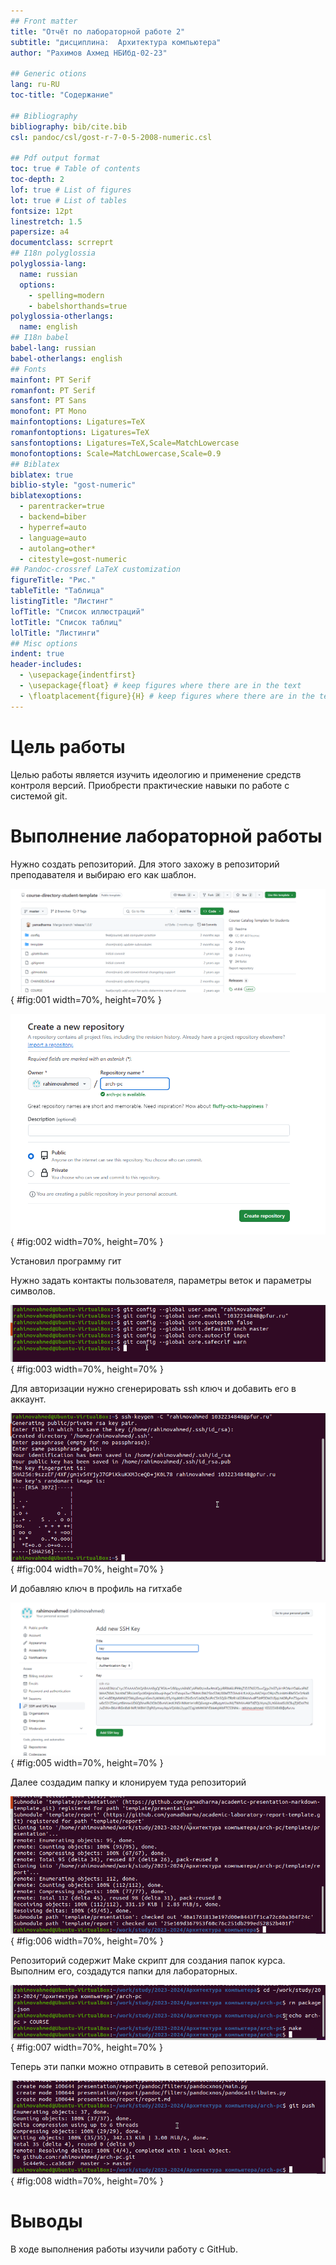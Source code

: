 ```yaml
---
## Front matter
title: "Отчёт по лабораторной работе 2"
subtitle: "дисциплина:	Архитектура компьютера"
author: "Рахимов Ахмед НБИбд-02-23"

## Generic otions
lang: ru-RU
toc-title: "Содержание"

## Bibliography
bibliography: bib/cite.bib
csl: pandoc/csl/gost-r-7-0-5-2008-numeric.csl

## Pdf output format
toc: true # Table of contents
toc-depth: 2
lof: true # List of figures
lot: true # List of tables
fontsize: 12pt
linestretch: 1.5
papersize: a4
documentclass: scrreprt
## I18n polyglossia
polyglossia-lang:
  name: russian
  options:
	- spelling=modern
	- babelshorthands=true
polyglossia-otherlangs:
  name: english
## I18n babel
babel-lang: russian
babel-otherlangs: english
## Fonts
mainfont: PT Serif
romanfont: PT Serif
sansfont: PT Sans
monofont: PT Mono
mainfontoptions: Ligatures=TeX
romanfontoptions: Ligatures=TeX
sansfontoptions: Ligatures=TeX,Scale=MatchLowercase
monofontoptions: Scale=MatchLowercase,Scale=0.9
## Biblatex
biblatex: true
biblio-style: "gost-numeric"
biblatexoptions:
  - parentracker=true
  - backend=biber
  - hyperref=auto
  - language=auto
  - autolang=other*
  - citestyle=gost-numeric
## Pandoc-crossref LaTeX customization
figureTitle: "Рис."
tableTitle: "Таблица"
listingTitle: "Листинг"
lofTitle: "Список иллюстраций"
lotTitle: "Список таблиц"
lolTitle: "Листинги"
## Misc options
indent: true
header-includes:
  - \usepackage{indentfirst}
  - \usepackage{float} # keep figures where there are in the text
  - \floatplacement{figure}{H} # keep figures where there are in the text
---
```


# Цель работы

Целью работы является изучить идеологию и применение средств контроля версий. Приобрести практические навыки по работе с системой git.

# Выполнение лабораторной работы

Нужно создать репозиторий. Для этого захожу в репозиторий преподавателя и 
выбираю его как шаблон.

![Шаблон репозитория](image/01.png){ #fig:001 width=70%, height=70% }

![Использование шаблона](image/02.png){ #fig:002 width=70%, height=70% }

Установил программу гит

Нужно задать контакты пользователя, параметры веток и параметры символов.

![Параметры git](image/03.png){ #fig:003 width=70%, height=70% }

Для авторизации нужно сгенерировать ssh ключ и добавить его в аккаунт.

![ssh ключ](image/04.png){ #fig:004 width=70%, height=70% }

И добавляю ключ в профиль на гитхабе

![Добавляю ключ](image/05.png){ #fig:005 width=70%, height=70% }

Далее создадим папку и клонируем туда репозиторий

![Создание рабочего каталога](image/06.png){ #fig:006 width=70%, height=70% }

Репозиторий содержит Make скрипт для создания папок курса. Выполним его, создадутся папки для лабораторных. 

![Создание структуры курса](image/07.png){ #fig:007 width=70%, height=70% }

Теперь эти папки можно отправить в сетевой репозиторий.

![Загрузка файлов](image/08.png){ #fig:008 width=70%, height=70% }

# Выводы

В ходе выполнения работы изучили работу с GitHub.
